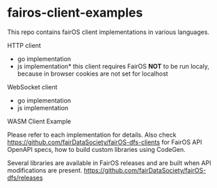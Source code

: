 # fairos-client-examples

This repo contains fairOS client implementations in various languages.

HTTP client
- go implementation
- js implementation* 
  this client requires FairOS **NOT** to be run localy, because in browser cookies are not set for localhost

WebSocket client
- go implementation
- js implementation

WASM Client Example



Please refer to each implementation for details. 
Also check https://github.com/fairDataSociety/fairOS-dfs-clients for FairOS API OpenAPI specs, how to build custom libraries using CodeGen. 

Several libraries are available in FairOS releases and are built when API modifications are present. https://github.com/fairDataSociety/fairOS-dfs/releases

